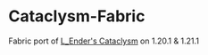 # Cataclysm-Fabric

Fabric port of [L_Ender's Cataclysm](https://github.com/lender544/new1.20.1) on 1.20.1 & 1.21.1

